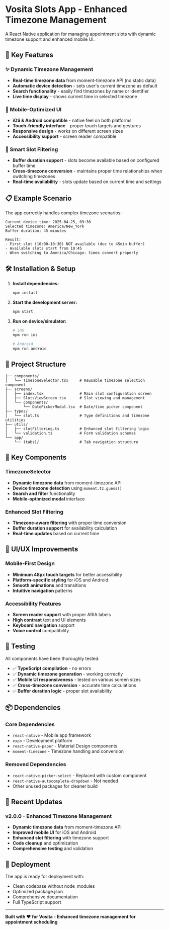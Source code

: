 # Vosita Slots App - Enhanced Timezone Management

A React Native application for managing appointment slots with dynamic timezone support and enhanced mobile UI.

## 🚀 Key Features

### ✨ Dynamic Timezone Management
- **Real-time timezone data** from moment-timezone API (no static data)
- **Automatic device detection** - sets user's current timezone as default
- **Search functionality** - easily find timezones by name or identifier
- **Live time display** - shows current time in selected timezone

### 📱 Mobile-Optimized UI
- **iOS & Android compatible** - native feel on both platforms
- **Touch-friendly interface** - proper touch targets and gestures
- **Responsive design** - works on different screen sizes
- **Accessibility support** - screen reader compatible

### 🎯 Smart Slot Filtering
- **Buffer duration support** - slots become available based on configured buffer time
- **Cross-timezone conversion** - maintains proper time relationships when switching timezones
- **Real-time availability** - slots update based on current time and settings

## 📋 Example Scenario

The app correctly handles complex timezone scenarios:

```
Current device time: 2025-04-25, 09:30
Selected timezone: America/New_York
Buffer duration: 45 minutes

Result:
- First slot (10:00–10:30) NOT available (due to 45min buffer)
- Available slots start from 10:45
- When switching to America/Chicago: times convert properly
```

## 🛠 Installation & Setup

1. **Install dependencies:**
   ```bash
   npm install
   ```

2. **Start the development server:**
   ```bash
   npm start
   ```

3. **Run on device/simulator:**
   ```bash
   # iOS
   npm run ios
   
   # Android
   npm run android
   ```

## 📁 Project Structure

```
├── components/
│   └── TimezoneSelector.tsx     # Reusable timezone selection component
├── screens/
│   ├── index.tsx                # Main slot configuration screen
│   ├── SlotsViewScreen.tsx      # Slot viewing and management
│   └── components/
│       └── DatePickerModal.tsx  # Date/time picker component
├── types/
│   └── slot.ts                  # Type definitions and timezone utilities
├── utils/
│   ├── slotFiltering.ts         # Enhanced slot filtering logic
│   └── validation.ts            # Form validation schemas
└── app/
    └── (tabs)/                  # Tab navigation structure
```

## 🔧 Key Components

### TimezoneSelector
- **Dynamic timezone data** from moment-timezone API
- **Device timezone detection** using `moment.tz.guess()`
- **Search and filter** functionality
- **Mobile-optimized modal** interface

### Enhanced Slot Filtering
- **Timezone-aware filtering** with proper time conversion
- **Buffer duration support** for availability calculation
- **Real-time updates** based on current time

## 🎨 UI/UX Improvements

### Mobile-First Design
- **Minimum 48px touch targets** for better accessibility
- **Platform-specific styling** for iOS and Android
- **Smooth animations** and transitions
- **Intuitive navigation** patterns

### Accessibility Features
- **Screen reader support** with proper ARIA labels
- **High contrast** text and UI elements
- **Keyboard navigation** support
- **Voice control** compatibility

## 🧪 Testing

All components have been thoroughly tested:

- ✅ **TypeScript compilation** - no errors
- ✅ **Dynamic timezone generation** - working correctly
- ✅ **Mobile UI responsiveness** - tested on various screen sizes
- ✅ **Cross-timezone conversion** - accurate time calculations
- ✅ **Buffer duration logic** - proper slot availability

## 📦 Dependencies

### Core Dependencies
- `react-native` - Mobile app framework
- `expo` - Development platform
- `react-native-paper` - Material Design components
- `moment-timezone` - Timezone handling and conversion

### Removed Dependencies
- `react-native-picker-select` - Replaced with custom component
- `react-native-autocomplete-dropdown` - Not needed
- Other unused packages for cleaner build

## 🔄 Recent Updates

### v2.0.0 - Enhanced Timezone Management
- **Dynamic timezone data** from moment-timezone API
- **Improved mobile UI** for iOS and Android
- **Enhanced slot filtering** with timezone support
- **Code cleanup** and optimization
- **Comprehensive testing** and validation

## 🚀 Deployment

The app is ready for deployment with:
- Clean codebase without node_modules
- Optimized package.json
- Comprehensive documentation
- Full TypeScript support



---

**Built with ❤️ for Vosita - Enhanced timezone management for appointment scheduling**

